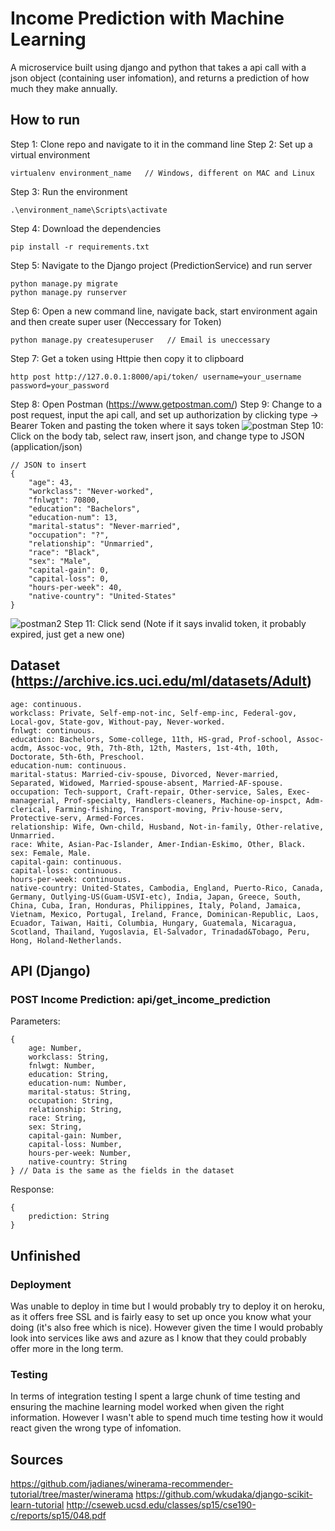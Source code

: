 # Income Prediction with Machine Learning
A microservice built using django and python that takes a api call with a json object (containing user infomation), and returns a prediction of how much they make annually.  

## How to run
Step 1: Clone repo and navigate to it in the command line
Step 2: Set up a virtual environment
```
virtualenv environment_name   // Windows, different on MAC and Linux
```
Step 3: Run the environment
```
.\environment_name\Scripts\activate
```
Step 4: Download the dependencies
```
pip install -r requirements.txt
```
Step 5: Navigate to the Django project (PredictionService) and run server
```
python manage.py migrate
python manage.py runserver
```
Step 6: Open a new command line, navigate back, start environment again and then create super user (Neccessary for Token)
```
python manage.py createsuperuser   // Email is uneccessary
```
Step 7: Get a token using Httpie then copy it to clipboard
```
http post http://127.0.0.1:8000/api/token/ username=your_username password=your_password
```
Step 8: Open Postman (https://www.getpostman.com/)
Step 9: Change to a post request, input the api call, and set up authorization by clicking type -> Bearer Token and pasting the token where it says token
![postman](https://github.com/Trilobite256/IncomePrediction/blob/master/images/Postman.PNG?raw=true)
Step 10: Click on the body tab, select raw, insert json, and change type to JSON (application/json)
```
// JSON to insert
{ 
	"age": 43,
	"workclass": "Never-worked",
	"fnlwgt": 70800,
	"education": "Bachelors",
	"education-num": 13,
	"marital-status": "Never-married",
	"occupation": "?",
	"relationship": "Unmarried",
	"race": "Black",
	"sex": "Male",
	"capital-gain": 0,
	"capital-loss": 0,
	"hours-per-week": 40,
	"native-country": "United-States"
}
```
![postman2](https://github.com/Trilobite256/IncomePrediction/blob/master/images/Postman2.PNG?raw=true)
Step 11: Click send (Note if it says invalid token, it probably expired, just get a new one)

## Dataset (https://archive.ics.uci.edu/ml/datasets/Adult)
```
age: continuous.
workclass: Private, Self-emp-not-inc, Self-emp-inc, Federal-gov, Local-gov, State-gov, Without-pay, Never-worked.
fnlwgt: continuous.
education: Bachelors, Some-college, 11th, HS-grad, Prof-school, Assoc-acdm, Assoc-voc, 9th, 7th-8th, 12th, Masters, 1st-4th, 10th, Doctorate, 5th-6th, Preschool.
education-num: continuous.
marital-status: Married-civ-spouse, Divorced, Never-married, Separated, Widowed, Married-spouse-absent, Married-AF-spouse.
occupation: Tech-support, Craft-repair, Other-service, Sales, Exec-managerial, Prof-specialty, Handlers-cleaners, Machine-op-inspct, Adm-clerical, Farming-fishing, Transport-moving, Priv-house-serv, Protective-serv, Armed-Forces.
relationship: Wife, Own-child, Husband, Not-in-family, Other-relative, Unmarried.
race: White, Asian-Pac-Islander, Amer-Indian-Eskimo, Other, Black.
sex: Female, Male.
capital-gain: continuous.
capital-loss: continuous.
hours-per-week: continuous.
native-country: United-States, Cambodia, England, Puerto-Rico, Canada, Germany, Outlying-US(Guam-USVI-etc), India, Japan, Greece, South, China, Cuba, Iran, Honduras, Philippines, Italy, Poland, Jamaica, Vietnam, Mexico, Portugal, Ireland, France, Dominican-Republic, Laos, Ecuador, Taiwan, Haiti, Columbia, Hungary, Guatemala, Nicaragua, Scotland, Thailand, Yugoslavia, El-Salvador, Trinadad&Tobago, Peru, Hong, Holand-Netherlands.
```

## API (Django)
### POST Income Prediction: api/get_income_prediction
Parameters:
```
{
	age: Number,
	workclass: String,
	fnlwgt: Number,
	education: String,
	education-num: Number,
	marital-status: String,
	occupation: String,
	relationship: String,
	race: String,
	sex: String,
	capital-gain: Number,
	capital-loss: Number,
	hours-per-week: Number,
	native-country: String
} // Data is the same as the fields in the dataset
```
Response:
```
{
	prediction: String
}
```

## Unfinished
### Deployment
Was unable to deploy in time but I would probably try to deploy it on heroku, as it offers free SSL and is fairly easy to set up once you know what your doing (it's also free which is nice). However given the time I would probably look into services like aws and azure as I know that they could probably offer more in the long term. 

### Testing
In terms of integration testing I spent a large chunk of time testing and ensuring the machine learning model worked when given the right information. However I wasn't able to spend much time testing how it would react given the wrong type of infomation. 

## Sources
https://github.com/jadianes/winerama-recommender-tutorial/tree/master/winerama
https://github.com/wkudaka/django-scikit-learn-tutorial
http://cseweb.ucsd.edu/classes/sp15/cse190-c/reports/sp15/048.pdf
